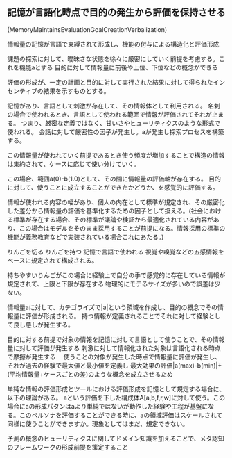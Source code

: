 ## 記憶が言語化時点で目的の発生から評価を保持させる
(MemoryMaintainsEvaluationGoalCreationVerbalization)

情報量の記憶が言語で束縛されて形成し、機能の付与による構造化と評価形成

課題の探索に対して、曖昧さな状態を徐々に厳密にしていく前提を考慮する。これを機能aとする
目的に対して情報量に前後や上位、下位などの概念ができる

評価の形成が、一定の計画と目的に対して実行された結果に対して得られたインセンティブの結果を示すものとする。

記憶があり、言語として刺激が存在して、その情報体として利用される。
名刺の場合で使われるとき、言語として使われる範囲で情報が評価されてそれが止まる。
つまり、厳密な定義ではなく、甘いさやヒューリティクスのような形式で使われる。
会話に対して厳密性の因子が発生し。aが発生し探索プロセスを構築する。

この情報量が使われていく前提であるとき使う頻度が増加することで構造の情報は集約されて、ケースに応じて使い分けていく。

この場合、範囲a(0)-b(1.0)として、その間に情報量の評価軸が存在する。
目的に対して、使うことに成立することができたかどうか、を感覚的に評価する。

情報が使われる内容の幅があり、個人の内在として標準が規定され、その厳密化した差分から情報量の評価を基準化するための因子として扱える。(社会における標準が存在する場合、その標準が議論や検証から最適化されている内容があり、この場合はモデルをそのまま採用することが前提になる。情報採用の標準の機能が義務教育などで実装されている場合これにあたる。)

りんごを切る
りんごを持つ
記憶で言語で使われる
視覚や嗅覚などの五感情報をベースに規定されて構成される。

持ちやすいりんごがこの場合に経験上で自分の手で感覚的に存在している情報が規定されて、上限と下限が存在する
物理的にモテるサイズが多いので誤差は少ない。

情報量aに対して、カテゴライズで|a|という領域を作成し、目的の概念でその情報量に評価が形成される。
持つ情報が定義されることでそれに対して経験として良し悪しが発生する。

目的に対する前提で対象の情報を記憶に対して言語として使うことで、その情報量に対して評価が発生する
刺激に対して情報化された対象は言語化される時点で摩擦が発生する　
使うことの対象が発生した時点で情報量に評価が発生し、それが過去の経験で最大値と最小値を定義し
最大効果の評価|a(max)-b(min)|+(平均情報量+ケースごとの差)のような概念を成立させるため


単純な情報の評価形成とツールにおける評価形成を記憶として規定する場合に、以下の理論がある。
aという評価を下した構成体A[a,b,f,r,w]に対して使う。この場合にaの形成パタンはaより単純ではないが動作した経験や工程が基盤になる。このペルソナを評価することができる時に、aの領域評価はスケールされて同様に使うことができますか。現象としてはまだ、規定できない。

予測の概念のヒューリティクスに関してドメイン知識を加えることで、メタ認知のフレームワークの形成前提を策定すること
